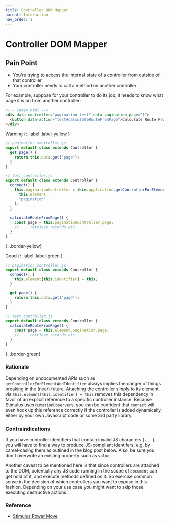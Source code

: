 ```yaml
---
title: Controller DOM Mapper
parent: Interaction
nav_order: 1
---
```


# Controller DOM Mapper

## Pain Point
- You're trying to access the internal state of a controller from outside of that controller
- Your controller needs to call a method on another controller

For example, suppose for your controller to do its job, it needs to know what page it is on from another controller:

```html
<!-- index.html -->
<div data-controller="pagination test" data-pagination-page="1">
  <button data-action="test#calculateRouteFromPage">Calculate Route From Page</button>
</div>
```

Warning
{: .label .label-yellow }

```js
// pagination_controller.js
export default class extends Controller {
  get page() {
    return this.data.get("page");
  }
}

// test_controller.js
export default class extends Controller {
  connect() {
    this.paginationController = this.application.getControllerForElementAndIdentifier(
      this.element,
      "pagination"
    );
  }

  calculateRouteFromPage() {
    const page = this.paginationController.page;
    // ... retrieve records etc...
  }
}
```
{: .border-yellow}

Good
{: .label .label-green }

```js
// pagination_controller.js
export default class extends Controller {
  connect() {
    this.element[this.identifier] = this;
  } 

  get page() {
    return this.data.get("page");
  }
}

// test_controller.js
export default class extends Controller {
  calculateRouteFromPage() {
    const page = this.element.pagination.page;
    // ... retrieve records etc...
  }
}
```
{: .border-green}

### Rationale
Depending on undocumented APIs such as `getControllerForElementAndIdentifier` always implies the danger of things breaking in the (near) future. Attaching the controller simply to its element via `this.element[this.identifier] = this` removes this dependency in favor of an explicit reference to a specific controller instance. Because Stimulus uses `MutationObserver`s, you can be confident that `connect` will even hook up this reference correctly if the controller is added dynamically, either by your own Javascript code or some 3rd party library.

### Contraindications
If you have controller identifiers that contain invalid JS characters (`-`, ...), you will have to find a way to produce JS-compliant identifers, e.g. by camel-casing them as outlined in the blog post below. Also, be sure you don't overwrite an existing property such as `value`.

Another caveat to be mentioned here is that since controllers are attached to the DOM, potentially any JS code running in the scope of `document` can get hold of it, and execute methods defined on it. So exercise common sense in the decision of which controllers you want to expose in this fashion. Depending on your use case you might want to skip those executing destructive actions.

### Reference
- [Stimulus Power Move](https://leastbad.com/stimulus-power-move)
